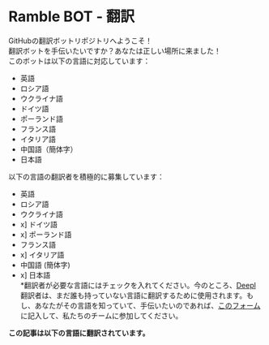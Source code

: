 # Ramble BOT - 翻訳
GitHubの翻訳ボットリポジトリへようこそ！                                                 
翻訳ボットを手伝いたいですか？あなたは正しい場所に来ました！                                                 
このボットは以下の言語に対応しています：                                                  
- 英語
- ロシア語
- ウクライナ語
- ドイツ語
- ポーランド語
- フランス語
- イタリア語
- 中国語（簡体字）
- 日本語

以下の言語の翻訳者を積極的に募集しています：                                                  
- 英語
- ロシア語
- ウクライナ語
- x] ドイツ語
- x] ポーランド語
- フランス語
- x] イタリア語
- 中国語 (簡体字)
- x] 日本語                                                  
*翻訳者が必要な言語にはチェックを入れてください。今のところ、[Deepl](https://www.deepl.com) 翻訳者は、まだ誰も持っていない言語に翻訳するために使用されます。もし、あなたがその言語を知っていて、手伝いたいのであれば、[このフォーム](https://dtzlink.com)に記入して、私たちのチームに参加してください。                                                 
                                                  
                                                  
**この記事は以下の言語に翻訳されています。**   